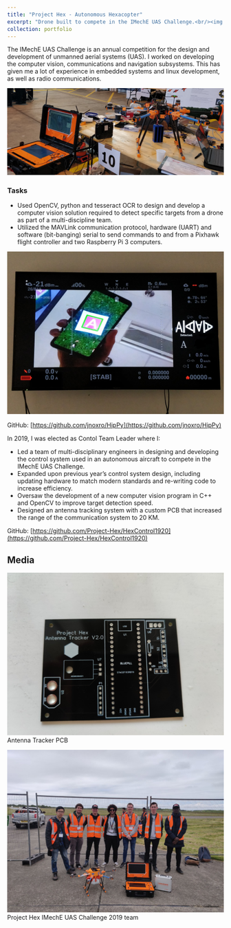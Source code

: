 ```yaml
---
title: "Project Hex - Autonomous Hexacopter"
excerpt: "Drone built to compete in the IMechE UAS Challenge.<br/><img src='/images/portfolio/HEX.gif'>"
collection: portfolio
---
```


The IMechE UAS Challenge is an annual competition for the design and development of unmanned aerial systems (UAS). I worked on developing the computer vision, communications and navigation subsystems. This has given me a lot of experience in embedded systems and linux development, as well as radio communications. 

![](/images/portfolio/drone-hex.jpg)

### Tasks
* Used OpenCV, python and tesseract OCR to design and develop a computer vision solution required to detect specific targets from a drone as part of a multi-discipline team.
* Utilized the MAVLink communication protocol, hardware (UART) and software (bit-banging) serial to send commands to and from a Pixhawk flight controller and two Raspberry Pi 3 computers.

![](/images/portfolio/CV-hex.jpg)

GitHub: [https://github.com/jnoxro/HipPy](https://github.com/jnoxro/HipPy)

In 2019, I was elected as Contol Team Leader where I:
* Led a team of multi-disciplinary engineers in designing and developing the control system used in an autonomous aircraft to compete in the IMechE UAS Challenge.
* Expanded upon previous year’s control system design, including updating hardware to match modern standards and re-writing code to increase efficiency.
* Oversaw the development of a new computer vision program in C++ and OpenCV to improve target detection speed.
* Designed an antenna tracking system with a custom PCB that increased the range of the communication system to 20 KM.

GitHub: [https://github.com/Project-Hex/HexControl1920](https://github.com/Project-Hex/HexControl1920)

## Media
![](/images/portfolio/anttrack-hex.jpg)
Antenna Tracker PCB


![](/images/portfolio/hex-group.jpg)
Project Hex IMechE UAS Challenge 2019 team
